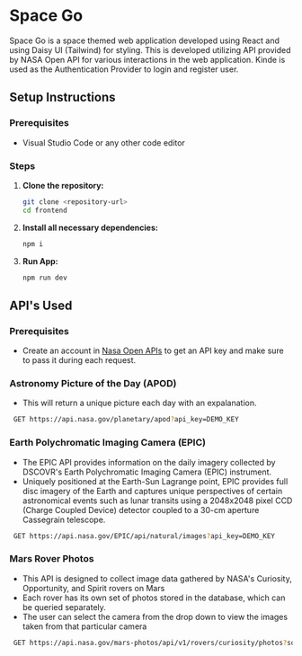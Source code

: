 # Space Go
Space Go is a space themed web application developed using React and using Daisy UI (Tailwind) for styling. This is developed utilizing API provided by NASA Open API for various interactions in the web application. Kinde is used as the Authentication Provider to login and register user.

## Setup Instructions

### Prerequisites
- Visual Studio Code or any other code editor

### Steps
1. **Clone the repository:**
   ```bash
   git clone <repository-url>
   cd frontend
2. **Install all necessary dependencies:**
   ```bash
   npm i 
2. **Run App:**
   ```bash
   npm run dev

## API's Used

### Prerequisites
- Create an account in [Nasa Open APIs](https://api.nasa.gov/) to get an API key and make sure to pass it during each request.

### Astronomy Picture of the Day (APOD)
- This will return a unique picture each day with an expalanation.
 ```bash
  GET https://api.nasa.gov/planetary/apod?api_key=DEMO_KEY
  ```
### Earth Polychromatic Imaging Camera (EPIC)
- The EPIC API provides information on the daily imagery collected by DSCOVR's Earth Polychromatic Imaging Camera (EPIC) instrument.
- Uniquely positioned at the Earth-Sun Lagrange point, EPIC provides full disc imagery of the Earth and captures unique perspectives of certain astronomical events such as lunar transits using a 2048x2048 pixel CCD (Charge Coupled Device) detector coupled to a 30-cm aperture Cassegrain telescope.
 ```bash
  GET https://api.nasa.gov/EPIC/api/natural/images?api_key=DEMO_KEY
  ```
### Mars Rover Photos
- This API is designed to collect image data gathered by NASA's Curiosity, Opportunity, and Spirit rovers on Mars
- Each rover has its own set of photos stored in the database, which can be queried separately.
- The user can select the camera from the drop down to view the images taken from that particular camera
 ```bash
  GET https://api.nasa.gov/mars-photos/api/v1/rovers/curiosity/photos?sol=1000&camera=fhaz&api_key=DEMO_KEY
  ```
